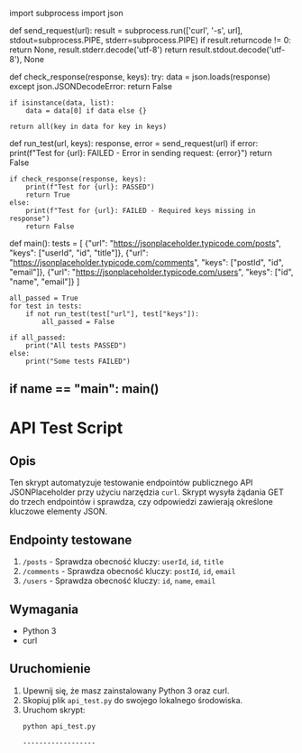 import subprocess
import json

def send_request(url):
    result = subprocess.run(['curl', '-s', url], stdout=subprocess.PIPE, stderr=subprocess.PIPE)
    if result.returncode != 0:
        return None, result.stderr.decode('utf-8')
    return result.stdout.decode('utf-8'), None

def check_response(response, keys):
    try:
        data = json.loads(response)
    except json.JSONDecodeError:
        return False

    if isinstance(data, list):
        data = data[0] if data else {}

    return all(key in data for key in keys)

def run_test(url, keys):
    response, error = send_request(url)
    if error:
        print(f"Test for {url}: FAILED - Error in sending request: {error}")
        return False

    if check_response(response, keys):
        print(f"Test for {url}: PASSED")
        return True
    else:
        print(f"Test for {url}: FAILED - Required keys missing in response")
        return False

def main():
    tests = [
        {"url": "https://jsonplaceholder.typicode.com/posts", "keys": ["userId", "id", "title"]},
        {"url": "https://jsonplaceholder.typicode.com/comments", "keys": ["postId", "id", "email"]},
        {"url": "https://jsonplaceholder.typicode.com/users", "keys": ["id", "name", "email"]}
    ]

    all_passed = True
    for test in tests:
        if not run_test(test["url"], test["keys"]):
            all_passed = False

    if all_passed:
        print("All tests PASSED")
    else:
        print("Some tests FAILED")

if __name__ == "__main__":
    main()
-----------------------

# API Test Script

## Opis

Ten skrypt automatyzuje testowanie endpointów publicznego API JSONPlaceholder przy użyciu narzędzia `curl`. Skrypt wysyła żądania GET do trzech endpointów i sprawdza, czy odpowiedzi zawierają określone kluczowe elementy JSON.

## Endpointy testowane

1. `/posts` - Sprawdza obecność kluczy: `userId`, `id`, `title`
2. `/comments` - Sprawdza obecność kluczy: `postId`, `id`, `email`
3. `/users` - Sprawdza obecność kluczy: `id`, `name`, `email`

## Wymagania

- Python 3
- curl

## Uruchomienie

1. Upewnij się, że masz zainstalowany Python 3 oraz curl.
2. Skopiuj plik `api_test.py` do swojego lokalnego środowiska.
3. Uruchom skrypt:
   ```sh
   python api_test.py

   ------------------

   
